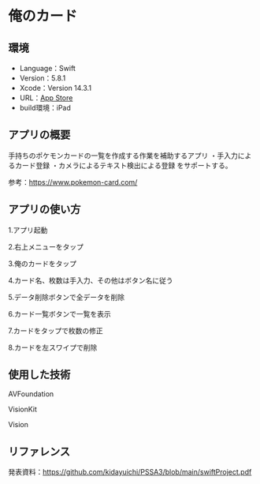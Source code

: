# 俺のカード

## 環境
- Language：Swift
- Version：5.8.1
- Xcode：Version 14.3.1
- URL：[App Store](http://example.com)
- build環境：iPad

## アプリの概要
手持ちのポケモンカードの一覧を作成する作業を補助するアプリ
・手入力によるカード登録
・カメラによるテキスト検出による登録
をサポートする。

参考：https://www.pokemon-card.com/

## アプリの使い方
1.アプリ起動

2.右上メニューをタップ

3.俺のカードをタップ

4.カード名、枚数は手入力、その他はボタン名に従う

5.データ削除ボタンで全データを削除

6.カード一覧ボタンで一覧を表示

7.カードをタップで枚数の修正

8.カードを左スワイプで削除

## 使用した技術
AVFoundation

VisionKit

Vision

## リファレンス

発表資料：https://github.com/kidayuichi/PSSA3/blob/main/swiftProject.pdf
